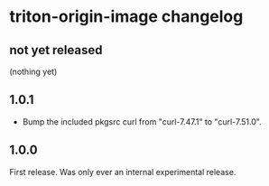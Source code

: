 # triton-origin-image changelog

## not yet released

(nothing yet)

## 1.0.1

- Bump the included pkgsrc curl from "curl-7.47.1" to "curl-7.51.0".

## 1.0.0

First release. Was only ever an internal experimental release.
